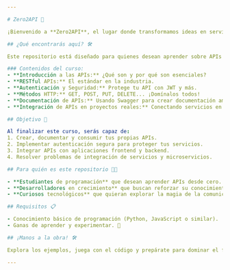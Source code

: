 ```yaml
---

# Zero2API 🚀

¡Bienvenido a **Zero2API**, el lugar donde transformamos ideas en servicios y el código en superpoderes! 💻 En este repositorio aprenderás desde lo más básico hasta lo más avanzado sobre APIs, comenzando desde cero y escalando hasta dominar el arte de la comunicación entre sistemas. 🌐

## ¿Qué encontrarás aquí? 🛠️

Este repositorio está diseñado para quienes desean aprender sobre APIs desde los fundamentos. Ya sea que nunca hayas tocado una API o que quieras fortalecer tus conocimientos, aquí encontrarás un camino estructurado con ejemplos claros, ejercicios prácticos y proyectos interactivos.

### Contenidos del curso:
- **Introducción a las APIs:** ¿Qué son y por qué son esenciales?
- **RESTful APIs:** El estándar en la industria.
- **Autenticación y Seguridad:** Protege tu API con JWT y más.
- **Métodos HTTP:** GET, POST, PUT, DELETE... ¡Domínalos todos!
- **Documentación de APIs:** Usando Swagger para crear documentación amigable.
- **Integración de APIs en proyectos reales:** Conectando servicios en aplicaciones del mundo real.

## Objetivo 🎯

Al finalizar este curso, serás capaz de:
1. Crear, documentar y consumir tus propias APIs.
2. Implementar autenticación segura para proteger tus servicios.
3. Integrar APIs con aplicaciones frontend y backend.
4. Resolver problemas de integración de servicios y microservicios.

## Para quién es este repositorio 🧑‍💻

- **Estudiantes de programación** que desean aprender APIs desde cero.
- **Desarrolladores en crecimiento** que buscan reforzar su conocimiento.
- **Curiosos tecnológicos** que quieran explorar la magia de la comunicación entre aplicaciones.

## Requisitos 📋

- Conocimiento básico de programación (Python, JavaScript o similar).
- Ganas de aprender y experimentar. 🎉

## ¡Manos a la obra! 🛠️

Explora los ejemplos, juega con el código y prepárate para dominar el fascinante mundo de las APIs. ¡El viaje de **Zero2API** comienza ahora!

---
```

